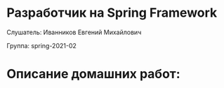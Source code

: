 # Разработчик на Spring Framework

Слушатель:    Иванников Евгений Михайлович

Группа:       spring-2021-02

# Описание домашних работ:
